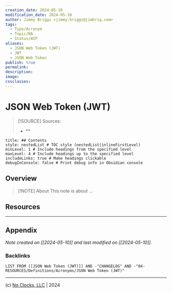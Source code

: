 ```yaml
---
creation_date: 2024-05-10
modification_date: 2024-05-10
author: Jimmy Briggs <jimmy.briggs@jimbrig.com>
tags:
  - Type/Acronym
  - Topic/NA
  - Status/WIP
aliases:
  - JSON Web Token (JWT)
  - JWT
  - JSON Web Token
publish: true
permalink:
description:
image:
cssclasses:
---
```


# JSON Web Token (JWT)

> [!SOURCE] Sources:
> - **

```table-of-contents
title: ## Contents 
style: nestedList # TOC style (nestedList|inlineFirstLevel)
minLevel: 1 # Include headings from the specified level
maxLevel: 4 # Include headings up to the specified level
includeLinks: true # Make headings clickable
debugInConsole: false # Print debug info in Obsidian console
```

## Overview

> [!NOTE] About
> This note is about ...

## Resources

***

## Appendix

*Note created on [[2024-05-10]] and last modified on [[2024-05-10]].*

### Backlinks

```dataview
LIST FROM [[JSON Web Token (JWT)]] AND -"CHANGELOG" AND -"04-RESOURCES/Definitions/Acronyms/JSON Web Token (JWT)"
```

***

(c) [No Clocks, LLC](https://github.com/noclocks) | 2024


